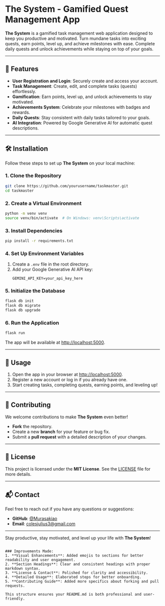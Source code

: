 # The System - Gamified Quest Management App

**The System** is a gamified task management web application designed to keep you productive and motivated. Turn mundane tasks into exciting quests, earn points, level up, and achieve milestones with ease. Complete daily quests and unlock achievements while staying on top of your goals.  

---

## 🚀 Features

- **User Registration and Login**: Securely create and access your account.  
- **Task Management**: Create, edit, and complete tasks (quests) effortlessly.  
- **Gamification**: Earn points, level up, and unlock achievements to stay motivated.  
- **Achievements System**: Celebrate your milestones with badges and rewards.  
- **Daily Quests**: Stay consistent with daily tasks tailored to your goals.  
- **AI Integration**: Powered by Google Generative AI for automatic quest descriptions.  

---

## 🛠 Installation

Follow these steps to set up **The System** on your local machine:

### 1. Clone the Repository
```bash
git clone https://github.com/yourusername/taskmaster.git
cd taskmaster
```

### 2. Create a Virtual Environment
```bash
python -m venv venv
source venv/bin/activate  # On Windows: venv\Scripts\activate
```

### 3. Install Dependencies
```bash
pip install -r requirements.txt
```

### 4. Set Up Environment Variables
1. Create a `.env` file in the root directory.  
2. Add your Google Generative AI API key:
   ```env
   GEMINI_API_KEY=your_api_key_here
   ```

### 5. Initialize the Database
```bash
flask db init
flask db migrate
flask db upgrade
```

### 6. Run the Application
```bash
flask run
```

The app will be available at [http://localhost:5000](http://localhost:5000).  

---

## 📖 Usage

1. Open the app in your browser at [http://localhost:5000](http://localhost:5000).  
2. Register a new account or log in if you already have one.  
3. Start creating tasks, completing quests, earning points, and leveling up!  

---

## 🤝 Contributing

We welcome contributions to make **The System** even better!  

- **Fork** the repository.  
- Create a new **branch** for your feature or bug fix.  
- Submit a **pull request** with a detailed description of your changes.  

---

## 📜 License

This project is licensed under the **MIT License**. See the [LICENSE](LICENSE) file for more details.  

---

## 📬 Contact

Feel free to reach out if you have any questions or suggestions:

- **GitHub**: [@Murasakiao](https://github.com/Murasakiao)  
- **Email**: [colesjulius3@gmail.com](mailto:colesjulius3@gmail.com)

---

Stay productive, stay motivated, and level up your life with **The System**!
```  

### Improvements Made:
1. **Visual Enhancements**: Added emojis to sections for better readability and user engagement.  
2. **Section Headings**: Clear and consistent headings with proper markdown syntax.  
3. **License & Contact**: Polished for clarity and accessibility.  
4. **Detailed Usage**: Elaborated steps for better onboarding.  
5. **Contributing Guide**: Added more specifics about forking and pull requests.  

This structure ensures your README.md is both professional and user-friendly.
